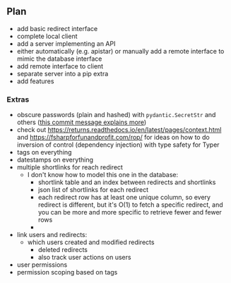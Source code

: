 ## Plan

- add basic redirect interface
- complete local client
- add a server implementing an API
- either automatically (e.g. apistar) or manually add a remote interface to
  mimic the database interface
- add remote interface to client
- separate server into a pip extra
- add features


### Extras
- obscure passwords (plain and hashed) with `pydantic.SecretStr` and others
  ([this commit message explains
  more](https://github.com/mawillcockson/mw_url_shortener/commit/6a492a1c090f082f399aa851537bd0a402355be5))
- check out <https://returns.readthedocs.io/en/latest/pages/context.html> and
  <https://fsharpforfunandprofit.com/rop/> for ideas on how to do inversion of
  control (dependency injection) with type safety for Typer
- tags on everything
- datestamps on everything
- multiple shortlinks for reach redirect
  - I don't know how to model this one in the database:
    - shortlink table and an index between redirects and shortlinks
    - json list of shortlinks for each redirect
    - each redirect row has at least one unique column, so every redirect is
      different, but it's O(1) to fetch a specific redirect, and you can be
      more and more specific to retrieve fewer and fewer rows
    - 
- link users and redirects:
  - which users created and modified redirects
    - deleted redirects
    - also track user actions on users
- user permissions
- permission scoping based on tags
